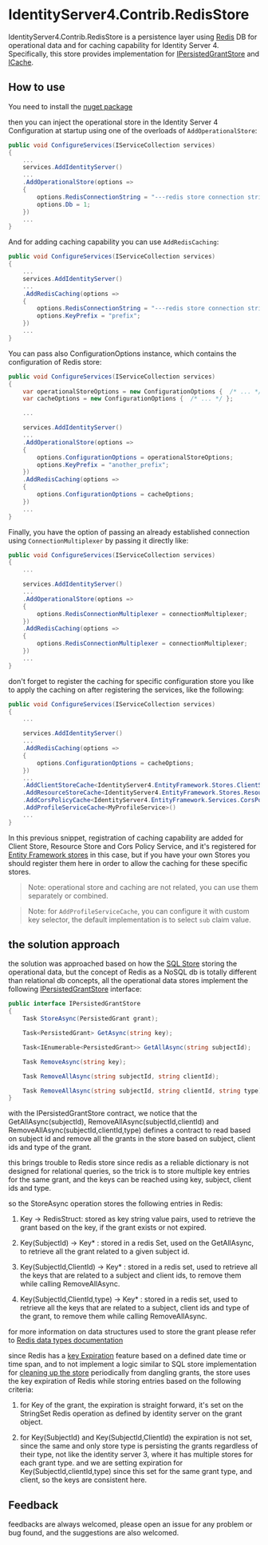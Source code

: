 # IdentityServer4.Contrib.RedisStore

IdentityServer4.Contrib.RedisStore is a persistence layer using [Redis](https://redis.io) DB for operational data and for caching capability for Identity Server 4. Specifically, this store provides implementation for [IPersistedGrantStore](http://docs.identityserver.io/en/release/topics/deployment.html#operational-data) and [ICache<T>](http://docs.identityserver.io/en/release/topics/startup.html#caching).

## How to use

You need to install the [nuget package](https://www.nuget.org/packages/IdentityServer4.Contrib.RedisStore)

then you can inject the operational store in the Identity Server 4 Configuration at startup using one of the overloads of `AddOperationalStore`:

```csharp
public void ConfigureServices(IServiceCollection services)
{
    ...
    services.AddIdentityServer()
    ...
    .AddOperationalStore(options =>
    {
        options.RedisConnectionString = "---redis store connection string---";
        options.Db = 1;
    })
    ...
}
```

And for adding caching capability you can use `AddRedisCaching`:

```csharp
public void ConfigureServices(IServiceCollection services)
{
    ...
    services.AddIdentityServer()
    ...
    .AddRedisCaching(options =>
    {
        options.RedisConnectionString = "---redis store connection string---";
        options.KeyPrefix = "prefix";
    })
    ...
}
```

You can pass also ConfigurationOptions instance, which contains the configuration of Redis store:

```csharp
public void ConfigureServices(IServiceCollection services)
{
    var operationalStoreOptions = new ConfigurationOptions {  /* ... */ };
    var cacheOptions = new ConfigurationOptions {  /* ... */ };

    ...

    services.AddIdentityServer()
    ...
    .AddOperationalStore(options =>
    {
        options.ConfigurationOptions = operationalStoreOptions;
        options.KeyPrefix = "another_prefix";
    })
    .AddRedisCaching(options =>
    {
        options.ConfigurationOptions = cacheOptions;
    })
    ...
}
```

Finally, you have the option of passing an already established connection using `ConnectionMultiplexer` by passing it directly like:

```csharp
public void ConfigureServices(IServiceCollection services)
{
    ...

    services.AddIdentityServer()
    ...
    .AddOperationalStore(options =>
    {
        options.RedisConnectionMultiplexer = connectionMultiplexer;
    })
    .AddRedisCaching(options =>
    {
        options.RedisConnectionMultiplexer = connectionMultiplexer;
    })
    ...
}
```

don't forget to register the caching for specific configuration store you like to apply the caching on after registering the services, like the following:

```csharp
public void ConfigureServices(IServiceCollection services)
{
    ...

    services.AddIdentityServer()
    ...
    .AddRedisCaching(options =>
    {
        options.ConfigurationOptions = cacheOptions;
    })
    ...
    .AddClientStoreCache<IdentityServer4.EntityFramework.Stores.ClientStore>()
    .AddResourceStoreCache<IdentityServer4.EntityFramework.Stores.ResourceStore>()
    .AddCorsPolicyCache<IdentityServer4.EntityFramework.Services.CorsPolicyService>()
    .AddProfileServiceCache<MyProfileService>()
    ...
}

```

In this previous snippet, registration of caching capability are added for Client Store, Resource Store and Cors Policy Service, and it's registered for [Entity Framework stores](https://github.com/IdentityServer/IdentityServer4.EntityFramework) in this case, but if you have your own Stores you should register them here in order to allow the caching for these specific stores.

>Note: operational store and caching are not related, you can use them separately or combined.

>Note: for `AddProfileServiceCache`, you can configure it with custom key selector, the default implementation is to select `sub` claim value.

## the solution approach

the solution was approached based on how the [SQL Store](https://github.com/IdentityServer/IdentityServer4.EntityFramework) storing the operational data, but the concept of Redis as a NoSQL db is totally different than relational db concepts, all the operational data stores implement the following [IPersistedGrantStore](https://github.com/IdentityServer/IdentityServer4/blob/dev/src/IdentityServer4/Stores/IPersistedGrantStore.cs) interface:

```csharp
public interface IPersistedGrantStore
{
    Task StoreAsync(PersistedGrant grant);

    Task<PersistedGrant> GetAsync(string key);

    Task<IEnumerable<PersistedGrant>> GetAllAsync(string subjectId);

    Task RemoveAsync(string key);

    Task RemoveAllAsync(string subjectId, string clientId);

    Task RemoveAllAsync(string subjectId, string clientId, string type);
}
```

with the IPersistedGrantStore contract, we notice that the GetAllAsync(subjectId), RemoveAllAsync(subjectId,clientId) and RemoveAllAsync(subjectId,clientId,type) defines a contract to read based on subject id and remove all the grants in the store based on subject, client ids and type of the grant.

this brings trouble to Redis store since redis as a reliable dictionary is not designed for relational queries, so the trick is to store multiple key entries for the same grant, and the keys can be reached using key, subject, client ids and type.

so the StoreAsync operation stores the following entries in Redis:

1. Key -> RedisStruct: stored as key string value pairs, used to retrieve the grant based on the key, if the grant exists or not expired.

1. Key(SubjectId) -> Key* : stored in a redis Set, used on the GetAllAsync, to retrieve all the grant related to a given subject id.

1. Key(SubjectId,ClientId) -> Key* : stored in a redis set, used to retrieve all the keys that are related to a subject and client ids, to remove them while calling RemoveAllAsync.

1. Key(SubjectId,ClientId,type) -> Key* : stored in a redis set, used to retrieve all the keys that are related to a subject, client ids and type of the grant, to remove them while calling RemoveAllAsync.

for more information on data structures used to store the grant please refer to [Redis data types documentation](https://redis.io/topics/data-types)

since Redis has a [key Expiration](https://redis.io/commands/expire) feature based on a defined date time or time span, and to not implement a logic similar to SQL store implementation for [cleaning up the store](http://docs.identityserver.io/en/release/quickstarts/8_entity_framework.html) periodically from dangling grants, the store uses the key expiration of Redis while storing entries based on the following criteria:

1. for Key of the grant, the expiration is straight forward, it's set on the StringSet Redis operation as defined by identity server on the grant object.

1. for Key(SubjectId) and Key(SubjectId,ClientId) the expiration is not set, since the same and only store type is persisting the grants regardless of their type, not like the identity server 3, where it has multiple stores for each grant type. and we are setting expiration for Key(SubjectId,clientId,type) since this set for the same grant type, and client, so the keys are consistent here.

## Feedback

feedbacks are always welcomed, please open an issue for any problem or bug found, and the suggestions are also welcomed.
